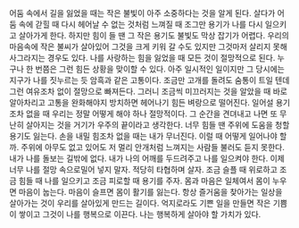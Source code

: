 
어둠 속에서 길을 잃었을 때는 작은 불빛이 아주 소중하다는 것을 알게 된다.
살다가 어둠 속에 갇힐 때 다시 헤어날 수 없는 것처럼 느껴질 때 조그만 용기가 나를
다시 일으키고 살아가게 한다.
하지만 힘이 들 땐 그 작은 용기도 불빛도 막상 잡기가 어렵다.
우리의 마음속에 작은 불씨가 살아있어 그것을 크게 키워 갈 수도 있지만 
그것마저 살리지 못해 사그라지는 경우도 있다.
나를 사랑하는 힘을 잃었을 때 모든 것이 절망적으로 된다.
누구나 한 번쯤은 그런 힘든 상황을 맞이할 수 있다. 아주 일시적인 일이지만
그 당시에는 지구가 나를 짓누르는 듯 암흑과 같은 고통이다.
조금만 고개를 돌려도 숨통이 트일 텐데 그런 여유조차 없이 절망으로 빠져든다.
그러니 조금씩 미끄러지는 것을 알았을 때 바로 알아차리고 고통을 완화해야지 
방치하면 헤어나기 힘든 벼랑으로 떨어진다. 일어설 용기조차 없을 때 우리는
정말 어떻게 해야 하나 절망적이다. 
그 순간을 견뎌내고 나면 또 무난히 살아지는 것을 거기가 우주의 끝이라고 생각한다. 
너무 힘들 땐 주위에 도움을 청할 용기도 잃는다. 
손을 내밀 힘조차 없을 때는 내가 무너진다. 이럴 때 어떻게 일어나야 할까. 
주위에 아무도 없고 있어도 저 멀리 안개처럼 느껴지는 사람들 불러도 듣지 못한다.
내가 나를 돌보는 길밖에 없다. 내가 나의 어깨를 두드려주고 나를 일으켜야 한다.
이제 너무 나를 절망 속으로밀어 넣지 말자. 적당히 타협하며 살자.
조금 슬플 때 위로하고 조금 힘들 때 나를 일으키고 조금 피로할 때 용기를 주자.
몸과 마음은 일체여서 몸이 누우면 마음이 눕는다.
마음이 슬프면 몸이 활기를 잃는다.
항상 즐거움을 찾아가는 일상을 살아가는 것이 우리를 살아있게 만드는 길이다.
억지로라도 기쁜 일을 만들면 작은 기쁨이 쌓이고 그것이 나를 행복으로
이끈다. 나는 행복하게 살아야 할 가치가 있다. 